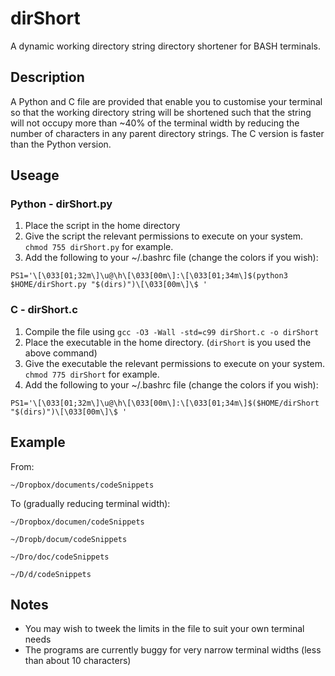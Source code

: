 # dirShort
A dynamic working directory string directory shortener for BASH terminals.

## Description
A Python and C file are provided that enable you to customise your terminal so that the working directory string will be shortened such that the string will not occupy more than ~40% of the terminal width by reducing the number of characters in any parent directory strings. The C version is faster than the Python version.

## Useage
### Python - dirShort.py
1. Place the script in the home directory
2. Give the script the relevant permissions to execute on your system. `chmod 755 dirShort.py` for example.
3. Add the following to your ~/.bashrc file (change the colors if you wish):

`PS1='\[\033[01;32m\]\u@\h\[\033[00m\]:\[\033[01;34m\]$(python3 $HOME/dirShort.py "$(dirs)")\[\033[00m\]\$ '`

### C - dirShort.c
1. Compile the file using `gcc -O3 -Wall -std=c99 dirShort.c -o dirShort`
2. Place the executable in the home directory. (`dirShort` is you used the above command)
3. Give the executable the relevant permissions to execute on your system. `chmod 775 dirShort` for example.
4. Add the following to your ~/.bashrc file (change the colors if you wish):

`PS1='\[\033[01;32m\]\u@\h\[\033[00m\]:\[\033[01;34m\]$($HOME/dirShort "$(dirs)")\[\033[00m\]\$ '`

## Example
From:

`~/Dropbox/documents/codeSnippets`

To (gradually reducing terminal width):

`~/Dropbox/documen/codeSnippets`

`~/Dropb/docum/codeSnippets`

`~/Dro/doc/codeSnippets`

`~/D/d/codeSnippets`

## Notes
- You may wish to tweek the limits in the file to suit your own terminal needs
- The programs are currently buggy for very narrow terminal widths (less than about 10 characters)
